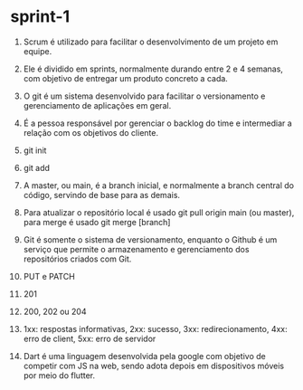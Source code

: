 # sprint-1

1) Scrum é utilizado para facilitar o desenvolvimento de um projeto em equipe.

2) Ele é dividido em sprints, normalmente durando entre 2 e 4 semanas, com objetivo de entregar um produto concreto a cada.

3) O git é um sistema desenvolvido para facilitar o versionamento e gerenciamento de aplicações em geral.

4) É a pessoa responsável por gerenciar o backlog do time e intermediar a relação com os objetivos do cliente.

5) git init

6) git add

7) A master, ou main, é a branch inicial, e normalmente a branch central do código, servindo de base para as demais.

8) Para atualizar o repositório local é usado git pull origin main (ou master), para merge é usado git merge [branch]

9) Git é somente o sistema de versionamento, enquanto o Github é um serviço que permite o armazenamento e gerenciamento dos repositórios criados com Git.

10) PUT e PATCH

11) 201

12) 200, 202 ou 204

13) 1xx: respostas informativas, 2xx: sucesso, 3xx: redirecionamento, 4xx: erro de client, 5xx: erro de servidor

14) Dart é uma linguagem desenvolvida pela google com objetivo de competir com JS na web, sendo adota depois em dispositivos móveis por meio do flutter.


 
